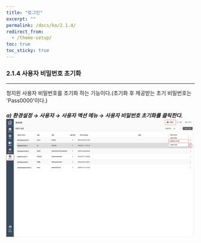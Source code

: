 ```yaml
---
title: "로그인"
excerpt: ""
permalink: /docs/ko/2.1.4/
redirect_from:
  - /theme-setup/
toc: true
toc_sticky: true
---
```


### 2.1.4 사용자 비밀번호 초기화

---

청지윈 사용자 비밀번호를 초기화 하는 기능이다.\(초기화 후 제공받는 초기 비밀번호는 'Pass0000'이다.\)

##### a\) 환경설정 → 사용자 → 사용자 액션 메뉴 → 사용자 비밀번호 초기화를 클릭한다.![](/assets/KR/3.0.0/2.1.4_1.png)
